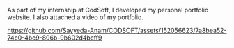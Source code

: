 As part of my internship at CodSoft, I developed my personal portfolio website.
I also attached a video of my portfolio.

https://github.com/Sayyeda-Anam/CODSOFT/assets/152056623/7a8bea52-74c0-4bc9-806b-9b602d4bcff9
